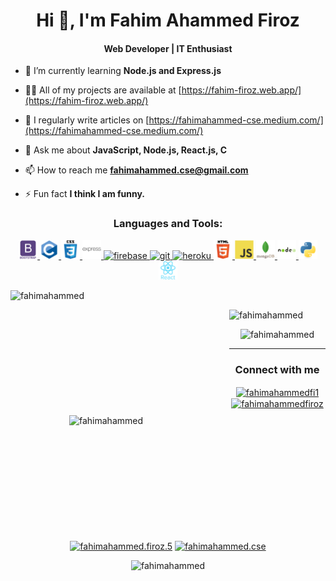 <h1 align="center">Hi 👋, I'm Fahim Ahammed Firoz</h1>
<h4 align="center">Web Developer | IT Enthusiast</h4>

- 🌱 I’m currently learning **Node.js and Express.js**

- 👨‍💻 All of my projects are available at [https://fahim-firoz.web.app/](https://fahim-firoz.web.app/)

- 📝 I regularly write articles on [https://fahimahammed-cse.medium.com/](https://fahimahammed-cse.medium.com/)

- 💬 Ask me about **JavaScript, Node.js, React.js, C**

- 📫 How to reach me **fahimahammed.cse@gmail.com**

- ⚡ Fun fact **I think I am funny.**


<h3 align="center">Languages and Tools:</h3>
<p align="center"> <a href="https://getbootstrap.com" target="_blank"> <img src="https://raw.githubusercontent.com/devicons/devicon/master/icons/bootstrap/bootstrap-plain-wordmark.svg" alt="bootstrap" width="30" height="30"/> </a> <a href="https://www.cprogramming.com/" target="_blank"> <img src="https://raw.githubusercontent.com/devicons/devicon/master/icons/c/c-original.svg" alt="c" width="30" height="30"/> </a> <a href="https://www.w3schools.com/css/" target="_blank"> <img src="https://raw.githubusercontent.com/devicons/devicon/master/icons/css3/css3-original-wordmark.svg" alt="css3" width="30" height="30"/> </a> <a href="https://expressjs.com" target="_blank"> <img src="https://raw.githubusercontent.com/devicons/devicon/master/icons/express/express-original-wordmark.svg" alt="express" width="30" height="30"/> </a> <a href="https://firebase.google.com/" target="_blank"> <img src="https://www.vectorlogo.zone/logos/firebase/firebase-icon.svg" alt="firebase" width="30" height="30"/> </a> <a href="https://git-scm.com/" target="_blank"> <img src="https://www.vectorlogo.zone/logos/git-scm/git-scm-icon.svg" alt="git" width="30" height="30"/> </a> <a href="https://heroku.com" target="_blank"> <img src="https://www.vectorlogo.zone/logos/heroku/heroku-icon.svg" alt="heroku" width="30" height="30"/> </a> <a href="https://www.w3.org/html/" target="_blank"> <img src="https://raw.githubusercontent.com/devicons/devicon/master/icons/html5/html5-original-wordmark.svg" alt="html5" width="30" height="30"/> </a> <a href="https://developer.mozilla.org/en-US/docs/Web/JavaScript" target="_blank"> <img src="https://raw.githubusercontent.com/devicons/devicon/master/icons/javascript/javascript-original.svg" alt="javascript" width="30" height="30"/> </a> <a href="https://www.mongodb.com/" target="_blank"> <img src="https://raw.githubusercontent.com/devicons/devicon/master/icons/mongodb/mongodb-original-wordmark.svg" alt="mongodb" width="30" height="30"/> </a> <a href="https://nodejs.org" target="_blank"> <img src="https://raw.githubusercontent.com/devicons/devicon/master/icons/nodejs/nodejs-original-wordmark.svg" alt="nodejs" width="30" height="30"/> </a> <a href="https://www.python.org" target="_blank"> <img src="https://raw.githubusercontent.com/devicons/devicon/master/icons/python/python-original.svg" alt="python" width="30" height="30"/> </a> <a href="https://reactjs.org/" target="_blank"> <img src="https://raw.githubusercontent.com/devicons/devicon/master/icons/react/react-original-wordmark.svg" alt="react" width="30" height="30"/> </a> </p> 


<p><img width="350" height="200" align="left" src="https://github-readme-stats.vercel.app/api/top-langs?username=fahimahammed&show_icons=true&locale=en&layout=compact" alt="fahimahammed" /></p> 

<p>&nbsp;<img width="410" height="200" align="right" src="https://github-readme-stats.vercel.app/api?username=fahimahammed&show_icons=true&locale=en" alt="fahimahammed" /></p> 

<!-- [![trophy](https://github-profile-trophy.vercel.app/?username=fahimahammed)](https://github.com/ryo-ma/github-profile-trophy) -->

<!-- contribution graph.... -->

<p><img src="https://activity-graph.herokuapp.com/graph?username=fahimahammed" alt="fahimahammed" /><p/>


<!-- ![GitHub metrics](https://metrics.lecoq.io/fahimahammed)   -->

<p align="center"><img width="450" src="https://github-readme-streak-stats.herokuapp.com/?user=fahimahammed" alt="fahimahammed"/> </p>
<hr>
<h3 align="center">Connect with me</h3>
<p align="center">
<a href="https://twitter.com/fahimahammedfi1" target="blank"><img align="center" src="https://raw.githubusercontent.com/rahuldkjain/github-profile-readme-generator/master/src/images/icons/Social/twitter.svg" alt="fahimahammedfi1" height="25" width="30" /></a>
<a href="https://linkedin.com/in/fahimahammedfiroz" target="blank"><img align="center" src="https://raw.githubusercontent.com/rahuldkjain/github-profile-readme-generator/master/src/images/icons/Social/linked-in-alt.svg" alt="fahimahammedfiroz" height="25" width="30" /></a>
<a href="https://fb.com/fahimahammed.firoz.5" target="blank"><img align="center" src="https://raw.githubusercontent.com/rahuldkjain/github-profile-readme-generator/master/src/images/icons/Social/facebook.svg" alt="fahimahammed.firoz.5" height="25" width="30" /></a>
<a href="https://instagram.com/fahimahammed.cse" target="blank"><img align="center" src="https://raw.githubusercontent.com/rahuldkjain/github-profile-readme-generator/master/src/images/icons/Social/instagram.svg" alt="fahimahammed.cse" height="25" width="30" /></a>
</p>
<p align="center"><img src="https://gpvc.arturio.dev/fahimahammed" alt="fahimahammed"/> </p>

